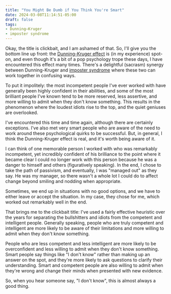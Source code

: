 ```yaml
---
title: "You Might Be Dumb if You Think You're Smart"
date: 2024-03-08T11:14:51-05:00
draft: false
tags:
- Dunning–Kruger
- imposter syndrome
---
```


Okay, the title is clickbait, and I am ashamed of that. So, I'll give you the
bottom line up front: the [Dunning-Kruger
effect](https://en.wikipedia.org/wiki/Dunning%E2%80%93Kruger_effect) is (in my
experience) spot-on, and even though it's a bit of a pop psychology trope these
days, I have encountered this effect many times. There's a delightful (sacrasm)
synergy between Dunning-Kruger and [imposter
syndrome](https://en.wikipedia.org/wiki/Impostor_syndrome) where these two can
work together in confusing ways.

To put it impolitely: the most incompetent people I've ever worked with have
generally been highly confident in their abilities, and some of the most
brilliant people I've known tend to be more reserved, less assertive, and more
willing to admit when they don't know something. This results in the phenomenon
where the loudest idiots rise to the top, and the quiet geniuses are overlooked.

I've encountered this time and time again, although there are certainly
exceptions. I've also met very smart people who are aware of the need to work
around these psychological quirks to be successful. But, in general, I think the
Dunning-Kruger effect is real, and it's worth being aware of it.

I can think of one memorable person I worked with who was remarkably
incompetent, yet incredibly confident of his brilliance to the point where it
became clear I could no longer work with this person because he was a danger to
himself and others (figuratively speaking). In the end, I chose to take the path
of passivism, and eventually, I was "managed out" as they say. He was my
manager, so there wasn't a whole lot I could do to affect change beyond smiling
and nodding when appropriate.

Sometimes, we end up in situations with no good options, and we have to either
leave or accept the situation. In my case, they chose for me,
which worked out remarkably well in the end.

That brings me to the clickbait title: I've used a fairly effective heuristic
over the years for separating the bullshitters and idiots from the competent and
intelligent people. Generally speaking, people who are truly competent and
intelligent are more likely to be aware of their limitations and more willing to
admit when they don't know something.

People who are less competent and less intelligent are more likely to be
overconfident and less willing to admit when they don't know something. Smart
people say things like "I don't know" rather than making up an answer on the
spot, and they're more likely to ask questions to clarify their understanding.
Smart and competent people are also willing to admit when they're wrong and
change their minds when presented with new evidence.

So, when you hear someone say, "I don't know", this is almost always a good
thing.
